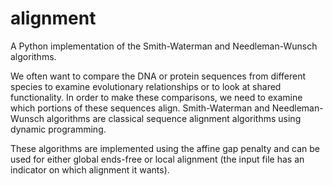 # alignment
A Python implementation of the Smith-Waterman and Needleman-Wunsch algorithms.

We often want to compare the DNA or protein sequences from different species to examine evolutionary relationships or to look at shared functionality. In order to make these comparisons, we need to examine which portions of these sequences align. Smith-Waterman and Needleman-Wunsch algorithms are classical sequence alignment algorithms using dynamic programming.

These algorithms are implemented using the affine gap penalty and can be used for either global ends-free or local alignment (the input file has an indicator on which alignment it wants).
